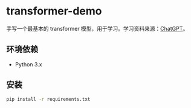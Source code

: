# transformer-demo

手写一个最基本的 transformer 模型，用于学习。学习资料来源：[ChatGPT](https://chatgpt.com/)。

## 环境依赖

- Python 3.x

## 安装

```bash
pip install -r requirements.txt
```

